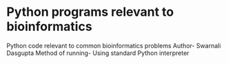 # Python programs relevant to bioinformatics

Python code relevant to common bioinformatics problems
Author- Swarnali Dasgupta
Method of running- Using standard Python interpreter

